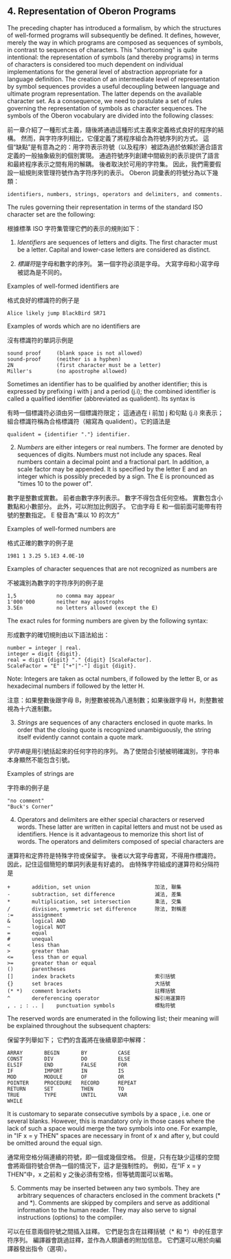 ## 4. Representation of Oberon Programs

The preceding chapter has introduced a formalism, by which the structures of well-formed programs will subsequently be defined. It defines, however, merely the way in which programs are composed as sequences of symbols, in contrast to sequences of characters. This "shortcoming" is quite intentional: the representation of symbols (and thereby programs) in terms of characters is considered too much dependent on individual implementations for the general level of abstraction appropriate for a language definition. The creation of an intermediate level of representation by symbol sequences provides a useful decoupling between language and ultimate program representation. The latter depends on the available character set. As a consequence, we need to postulate a set of rules governing the representation of symbols as character sequences. The symbols of the Oberon vocabulary are divided into the following classes:

前一章介紹了一種形式主義，隨後將通過這種形式主義來定義格式良好的程序的結構。 然而，與字符序列相比，它僅定義了將程序組合為符號序列的方式。 這個“缺點”是有意為之的：用字符表示符號（以及程序）被認為過於依賴於適合語言定義的一般抽象級別的個別實現。 通過符號序列創建中間級別的表示提供了語言和最終程序表示之間有用的解耦。 後者取決於可用的字符集。 因此，我們需要假設一組規則來管理符號作為字符序列的表示。 Oberon 詞彙表的符號分為以下幾類：

    identifiers, numbers, strings, operators and delimiters, and comments.

The rules governing their representation in terms of the standard ISO character set are the following:

根據標準 ISO 字符集管理它們的表示的規則如下：

1. *Identifiers* are sequences of letters and digits. The first character must be a letter. Capital and lower-case letters are considered as distinct.

1. *標識符*是字母和數字的序列。 第一個字符必須是字母。 大寫字母和小寫字母被認為是不同的。

Examples of well-formed identifiers are

格式良好的標識符的例子是

    Alice likely jump BlackBird SR71

Examples of words which are no identifiers are

沒有標識符的單詞示例是

    sound proof     (blank space is not allowed)
    sound-proof     (neither is a hyphen)
    2N              (first character must be a letter)
    Miller's        (no apostrophe allowed)
    
Sometimes an identifier has to be qualified by another identifier; this is expressed by prefixing i with j and a period (j.i); the combined identifier is called a qualified identifier (abbreviated as qualident). Its syntax is

有時一個標識符必須由另一個標識符限定； 這通過在 i 前加 j 和句點 (j.i) 來表示； 組合標識符稱為合格標識符（縮寫為 qualident）。它的語法是

    qualident = {identifier "."} identifier.

2. *Numbers* are either integers or real numbers. The former are denoted by sequences of digits. Numbers must not include any spaces. Real numbers contain a decimal point and a fractional part. In addition, a scale factor may be appended. It is specified by the letter E and an integer which is possibly preceded by a sign. The E is pronounced as "times 10 to the power of".

數字是整數或實數。 前者由數字序列表示。 數字不得包含任何空格。 實數包含小數點和小數部分。 此外，可以附加比例因子。 它由字母 E 和一個前面可能帶有符號的整數指定。 E 發音為“乘以 10 的次方”

Examples of well-formed numbers are

格式正確的數字的例子是

    1981 1 3.25 5.1E3 4.0E-10
    
Examples of character sequences that are not recognized as numbers are

不被識別為數字的字符序列的例子是

    1,5             no comma may appear
    1'000'000       neither may apostrophs
    3.5En           no letters allowed (except the E)
    
The exact rules for forming numbers are given by the following syntax:

形成數字的確切規則由以下語法給出：

    number = integer | real.
    integer = digit {digit}.
    real = digit {digit} "." {digit} [ScaleFactor].
    ScaleFactor = "E" ["+"|"-"] digit {digit}.

Note: Integers are taken as octal numbers, if followed by the letter B, or as hexadecimal numbers if followed by the letter H.

注意：如果整數後跟字母 B，則整數被視為八進制數；如果後跟字母 H，則整數被視為十六進制數。

3. *Strings* are sequences of any characters enclosed in quote marks. In order that the closing quote
is recognized unambiguously, the string itself evidently cannot contain a quote mark.

*字符串*是用引號括起來的任何字符的序列。 為了使閉合引號被明確識別，字符串本身顯然不能包含引號。

Examples of strings are

字符串的例子是

    "no comment"
    "Buck's Corner"

4. Operators and delimiters are either special characters or reserved words. These latter are written in capital letters and must not be used as identifiers. Hence is it advantageous to memorize this short list of words. The operators and delimiters composed of special characters are

運算符和定界符是特殊字符或保留字。 後者以大寫字母書寫，不得用作標識符。 因此，記住這個簡短的單詞列表是有好處的。 由特殊字符組成的運算符和分隔符是


    +       addition, set union                     加法, 聯集
    -       subtraction, set difference             減法, 差集
    *       multiplication, set intersection        乘法, 交集
    /       division, symmetric set difference      除法, 對稱差      
    :=      assignment
    &       logical AND
    ~       logical NOT
    =       equal
    #       unequal
    <       less than
    >       greater than
    <=      less than or equal
    >=      greater than or equal
    ()      parentheses
    []      index brackets                          索引括號
    {}      set braces                              大括號
    (* *)   comment brackets                        註釋括號
    ^       dereferencing operator                  解引用運算符
    , . ; : .. |    punctuation symbols             標點符號

The reserved words are enumerated in the following list; their meaning will be explained throughout the subsequent chapters:

保留字列舉如下； 它們的含義將在後續章節中解釋：

    ARRAY       BEGIN       BY          CASE
    CONST       DIV         DO          ELSE
    ELSIF       END         FALSE       FOR
    IF          IMPORT      IN          IS
    MOD         MODULE      OF          OR
    POINTER     PROCEDURE   RECORD      REPEAT
    RETURN      SET         THEN        TO
    TRUE        TYPE        UNTIL       VAR
    WHILE

It is customary to separate consecutive symbols by a space , i.e. one or several blanks. However, this is mandatory only in those cases where the lack of such a space would merge the two symbols into one. For example, in "IF x = y THEN" spaces are necessary in front of x and after y, but could be omitted around the equal sign.

通常用空格分隔連續的符號，即一個或幾個空格。 但是，只有在缺少這樣的空間會將兩個符號合併為一個的情況下，這才是強制性的。 例如，在“IF x = y THEN”中，x 之前和 y 之後必須有空格，但等號周圍可以省略。

5. Comments may be inserted between any two symbols. They are arbitrary sequences of characters enclosed in the comment brackets (* and *). Comments are skipped by compilers and serve as additional information to the human reader. They may also serve to signal instructions (options) to the compiler.

可以在任意兩個符號之間插入註釋。 它們是包含在註釋括號（* 和 *）中的任意字符序列。 編譯器會跳過註釋，並作為人類讀者的附加信息。 它們還可以用於向編譯器發出指令（選項）。















        

        
        

